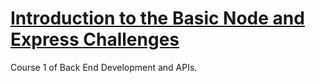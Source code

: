 # [Introduction to the Basic Node and Express Challenges](https://www.freecodecamp.org/learn/apis-and-microservices/basic-node-and-express/)
Course 1 of Back End Development and APIs.

